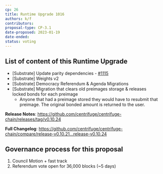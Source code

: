 ```yaml
---
cp: 26
title: Runtime Upgrade 1016
authors: k/f
contributors: 
proposal-type: CP-3.1
date-proposed: 2023-01-19
date-ended: 
status: voting
---
```


## List of content of this Runtime Upgrade

* [Substrate] Update parity dependencies - [#1115](https://github.com/centrifuge/centrifuge-chain/pull/1115)
* [Substrate] Weights v2
* [Substrate] Democracy Referendum & Agenda Migrations
* [Substrate] Migration that clears old preimages storage & releases locked bonds for each preimage
  - Anyone that had a preimage stored they would have to resubmit that preimage. The original bonded amount is returned to the user.
  
**Release Notes**: https://github.com/centrifuge/centrifuge-chain/releases/tag/v0.10.24
  
**Full Changelog**: https://github.com/centrifuge/centrifuge-chain/compare/release-v0.10.21...release-v0.10.24

## Governance process for this proposal
1. Council Motion + fast track
2. Referendum vote open for 36,000 blocks (~5 days)
